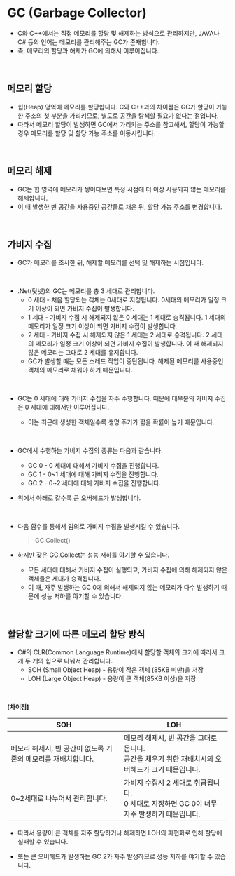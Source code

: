 # GC (Garbage Collector)

* C와 C++에서는 직접 메모리를 할당 및 해제하는 방식으로 관리하지만, JAVA나 C# 등의 언어는 메모리를 관리해주는 GC가 존재합니다.
* 즉, 메모리의 할당과 해제가 GC에 의해서 이루어집니다.

<br>

## 메모리 할당

* 힙(Heap) 영역에 메모리를 할당합니다. C와 C++과의 차이점은 GC가 할당이 가능한 주소의 첫 부분을 가리키므로, 별도로 공간을 탐색할 필요가 없다는 점입니다.
* 따라서 메모리 할당이 발생하면 GC에서 가리키는 주소를 참고해서, 할당이 가능할 경우 메모리를 할당 및 할당 가능 주소를 이동시킵니다.

<br>

## 메모리 해제

* GC는 힙 영역에 메모리가 쌓이다보면 특정 시점에 더 이상 사용되지 않는 메모리를 해제합니다. 
* 이 때 발생한 빈 공간을 사용중인 공간들로 채운 뒤, 할당 가능 주소를 변경합니다.

<br>

## 가비지 수집

* GC가 메모리를 조사한 뒤, 해제할 메모리를 선택 및 해제하는 시점입니다.

<br>

* .Net(닷넷)의 GC는 메모리를 총 3 세대로 관리합니다.
  * 0 세대 - 처음 할당되는 객체는 0세대로 지정됩니다. 0세대의 메모리가 일정 크기 이상이 되면 가비지 수집이 발생합니다. 
  * 1 세대 - 가비지 수집 시 해제되지 않은 0 세대는 1 세대로 승격됩니다. 1 세대의 메모리가 일정 크기 이상이 되면 가비지 수집이 발생합니다.
  * 2 세대 - 가비지 수집 시 해제되지 않은 1 세대는 2 세대로 승격됩니다. 2 세대의 메모리가 일정 크기 이상이 되면 가비지 수집이 발생합니다. 이 때 해제되지 않은 메모리는 그대로 2 세대를 유지합니다.
  * GC가 발생할 떄는 모든 스레드 작업이 중단됩니다. 해제된 메모리를 사용중인 객체의 메모리로 채워야 하기 때문입니다.

<br>

* GC는 0 세대에 대해 가비지 수집을 자주 수행합니다. 때문에 대부분의 가비지 수집은 0 세대에 대해서만 이루어집니다. 

  * 이는 최근에 생성한 객체일수록 생명 주기가 짧을 확률이 높기 때문입니다.

<br>

* GC에서 수행하는 가비지 수집의 종류는 다음과 같습니다.

  * GC 0 - 0 세대에 대해서 가비지 수집을 진행합니다.
  * GC 1 - 0~1 세대에 대해 가비지 수집을 진행합니다.
  * GC 2 - 0~2 세대에 대해 가비지 수집을 진행합니다.

* 위에서 아래로 갈수록 큰 오버헤드가 발생합니다.

<br>

* 다음 함수를 통해서 임의로 가비지 수집을 발생시킬 수 있습니다.

	> GC.Collect()
	
* 하지만 잦은 GC.Collect는 성능 저하를 야기할 수 있습니다.

  * 모든 세대에 대해서 가비지 수집이 실행되고, 가비지 수집에 의해 해제되지 않은 객체들은 세대가 승격됩니다.
  * 이 때, 자주 발생하는 GC 0에 의해서 해제되지 않는 메모리가 다수 발생하기 때문에 성능 저하를 야기할 수 있습니다.

<br>

## 할당할 크기에 따른 메모리 할당 방식

* C#의 CLR(Common Language Runtime)에서 할당할 객체의 크기에 따라서 크게 두 개의 힙으로 나눠서 관리합니다.
  * SOH (Small Object Heap) - 용량이 작은 객체 (85KB 미만)을 저장
  * LOH (Large Object Heap) - 용량이 큰 객체(85KB 이상)을 저장

<br>

**[차이점]**

| SOH                                                          | LOH                                                          |
| ------------------------------------------------------------ | ------------------------------------------------------------ |
| 메모리 해제시, 빈 공간이 없도록 기존의 메모리를 재배치합니다. | 메모리 해제시, 빈 공간을 그대로 둡니다.<br />공간을 채우기 위한 재배치시의 오버헤드가 크기 때문입니다. |
| 0~2세대로 나누어서 관리합니다.                               | 가비지 수집시 2 세대로 취급됩니다.<br />0 세대로 지정하면 GC 0이 너무 자주 발생하기 때문입니다. |

* 따라서 용량이 큰 객체를 자주 할당하거나 해제하면 LOH의 파편화로 인해 할당에 실패할 수 있습니다.

* 또는 큰 오버헤드가 발생하는 GC 2가 자주 발생하므로 성능 저하를 야기할 수 있습니다.

  

  

